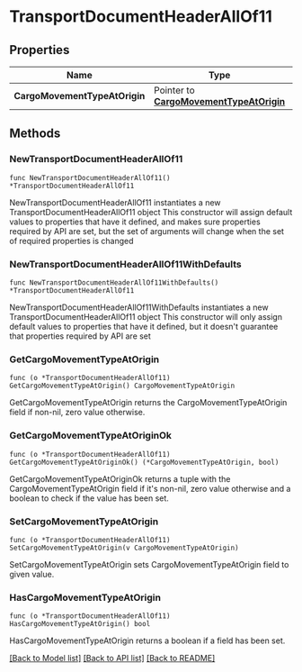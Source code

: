 # TransportDocumentHeaderAllOf11

## Properties

Name | Type | Description | Notes
------------ | ------------- | ------------- | -------------
**CargoMovementTypeAtOrigin** | Pointer to [**CargoMovementTypeAtOrigin**](CargoMovementTypeAtOrigin.md) |  | [optional] 

## Methods

### NewTransportDocumentHeaderAllOf11

`func NewTransportDocumentHeaderAllOf11() *TransportDocumentHeaderAllOf11`

NewTransportDocumentHeaderAllOf11 instantiates a new TransportDocumentHeaderAllOf11 object
This constructor will assign default values to properties that have it defined,
and makes sure properties required by API are set, but the set of arguments
will change when the set of required properties is changed

### NewTransportDocumentHeaderAllOf11WithDefaults

`func NewTransportDocumentHeaderAllOf11WithDefaults() *TransportDocumentHeaderAllOf11`

NewTransportDocumentHeaderAllOf11WithDefaults instantiates a new TransportDocumentHeaderAllOf11 object
This constructor will only assign default values to properties that have it defined,
but it doesn't guarantee that properties required by API are set

### GetCargoMovementTypeAtOrigin

`func (o *TransportDocumentHeaderAllOf11) GetCargoMovementTypeAtOrigin() CargoMovementTypeAtOrigin`

GetCargoMovementTypeAtOrigin returns the CargoMovementTypeAtOrigin field if non-nil, zero value otherwise.

### GetCargoMovementTypeAtOriginOk

`func (o *TransportDocumentHeaderAllOf11) GetCargoMovementTypeAtOriginOk() (*CargoMovementTypeAtOrigin, bool)`

GetCargoMovementTypeAtOriginOk returns a tuple with the CargoMovementTypeAtOrigin field if it's non-nil, zero value otherwise
and a boolean to check if the value has been set.

### SetCargoMovementTypeAtOrigin

`func (o *TransportDocumentHeaderAllOf11) SetCargoMovementTypeAtOrigin(v CargoMovementTypeAtOrigin)`

SetCargoMovementTypeAtOrigin sets CargoMovementTypeAtOrigin field to given value.

### HasCargoMovementTypeAtOrigin

`func (o *TransportDocumentHeaderAllOf11) HasCargoMovementTypeAtOrigin() bool`

HasCargoMovementTypeAtOrigin returns a boolean if a field has been set.


[[Back to Model list]](../README.md#documentation-for-models) [[Back to API list]](../README.md#documentation-for-api-endpoints) [[Back to README]](../README.md)


